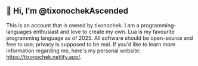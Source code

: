 ## 👋 Hi, I’m @tixonochekAscended
This is an account that is owned by tixonochek. I am a programming-languages enthusiast and love to create my own. Lua is my favourite programming language as of 2025. All software should be open-source and free to use; privacy is supposed to be real. If you'd like to learn more information regarding me, here's my personal website: https://tixonochek.netlify.app/.
